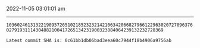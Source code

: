 2022-11-05 03:01:01 am

---

`103602461313221909572651021852323214210634206682796612296302072709637602791931114304882100417265134231900323884064239132232728369`

`Latest commit SHA is: 0c61bb1db06bad3eea60c7944f18b4906a9756ab `

